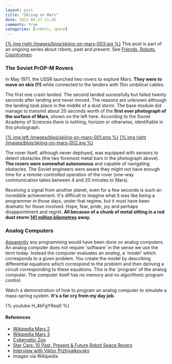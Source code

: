 ```yaml
---
layout: post
title: "Skiing on Mars"
date: 2012-04-27 11:45
comments: true
categories: [robots, space]
---
```

[{% img right /images/blog/skiing-on-mars-003.jpg %}](http://en.wikipedia.org/wiki/File:Mars_propm_rover.jpg)
This post is part of an ongoing series about robots, past and present.  See [Friends, Robots, Countrymen](/friends-robots-countrymen/).

### The Soviet PrOP-M Rovers ###

In May 1971, the USSR launched two rovers to explore Mars.  **They were to move on skis (!!)** while connected to the landers with 15m umbilical cables.

The first one crash landed.  The second landed sucessfully but failed twenty seconds after landing and never moved.  The reasons are unknown although the landing took place in the middle of a dust storm.  The base module did manage to transmit about 20 seconds worth of the **first ever photograph of the surface of Mars**, shown on the left here.  According to the Soviet Academy of Sciences there is nothing, horizon or otherwise, identifiable in this photograph.

[{% img left /images/blog/skiing-on-mars-001.png %}](http://en.wikipedia.org/wiki/File:Mars_3_Image.png)
[{% img right /images/blog/skiing-on-mars-002.jpg %}](http://en.wikipedia.org/wiki/File:Soviet_Union-1972-Stamp-0.06._Mars_2.jpg)

The rover itself, although never deployed, was equipped with sensors to detect obstacles (the two foremost metal bars in the photograph above).  **The rovers were somewhat autonomous** and capable of navigating obstacles.  The Soviet engineers were aware they might not have enough time for a remote-controlled operation of the rover (one-way communication takes between 4 and 20 minutes to Mars).

Receiving a signal from another planet, even for a few seconds is such an incredible achievement.  It's difficult to imagine what it was like being a programmer in those days, under that regime, but it must have been dramatic for those involved.  Hope, fear, pride, joy and perhaps disappointment and regret. **All because of a chunk of metal sitting in a red dust storm [141 million kilometres](http://www.wolframalpha.com/input/?i=distance+between+mars+and+earth+on+December+2+1971) away.**

### Analog Computers ###

[Apparently](http://programmers.stackexchange.com/questions/145669/what-software-programming-languages-were-used-by-the-soviet-unions-space-progra) any programming would have been done on analog computers.  An analog computer does not require 'software' in the sense we use the term today.  Instead the computer evaluates an _analog_, a 'model' which corresponds to a given problem. You create the model by describing differential﻿ equations which correspond to the problem and then deriving a circuit corresponding to these equations. This is the 'program' of the analog computer. The computer itself has no memory and no algorithmic program control.

Watch a demonstration of how to program an analog computer to simulate a mass-spring system.  **It's a far cry from my day job.**

{% youtube H_4bFgYReq0 %}

#### References ####

* [Wikipedia Mars 2](http://en.wikipedia.org/wiki/Mars_2)
* [Wikipedia Mars 3](http://en.wikipedia.org/wiki/Mars_3)
* [Cybernetic Zoo](http://cyberneticzoo.com/?p=3830)
* [Star Cars: 10 Past, Present & Future Robot Space Rovers](http://weburbanist.com/2011/12/04/star-cars-10-past-present-future-robot-space-rovers/)
* [Interview with Viktor Przhiyalkovsky](http://web.mit.edu/slava/space/interview/interview-przhiyalkovsky.htm)
* Images via Wikipedia